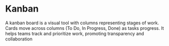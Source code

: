 # Kanban
A kanban board is a visual tool with columns representing stages of work. Cards move across columns (To Do, In Progress, Done) as tasks progress. It helps teams track and prioritize work, promoting transparency and collaboration

